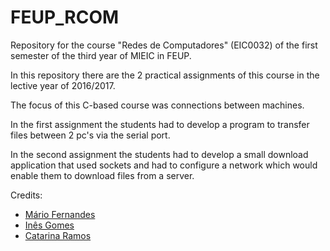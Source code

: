 # FEUP_RCOM
Repository for the course "Redes de Computadores" (EIC0032) of the first semester of the third year of MIEIC in FEUP.

In this repository there are the 2 practical assignments of this course in the lective year of 2016/2017.

The focus of this C-based course was connections between machines.

In the first assignment the students had to develop a program to transfer files between 2 pc's via the serial port.

In the second assignment the students had to develop a small download application that used sockets and had to configure a network which would enable them to download files from a server.

Credits:
* [Mário Fernandes](https://github.com/MarioFernandes73)
* [Inês Gomes](https://github.com/inesgomes)
* [Catarina Ramos](https://github.com/catramos96)
